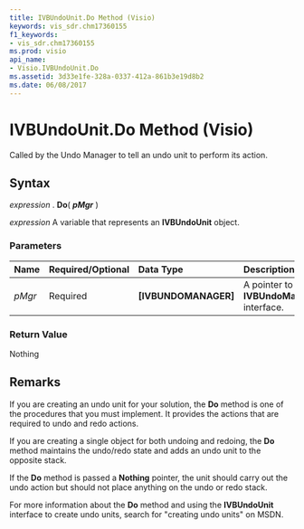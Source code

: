 ```yaml
---
title: IVBUndoUnit.Do Method (Visio)
keywords: vis_sdr.chm17360155
f1_keywords:
- vis_sdr.chm17360155
ms.prod: visio
api_name:
- Visio.IVBUndoUnit.Do
ms.assetid: 3d33e1fe-328a-0337-412a-861b3e19d8b2
ms.date: 06/08/2017
---
```



# IVBUndoUnit.Do Method (Visio)

Called by the Undo Manager to tell an undo unit to perform its action.


## Syntax

 _expression_ . **Do**( **_pMgr_** )

 _expression_ A variable that represents an **IVBUndoUnit** object.


### Parameters



|**Name**|**Required/Optional**|**Data Type**|**Description**|
|:-----|:-----|:-----|:-----|
| _pMgr_|Required| **[IVBUNDOMANAGER]**|A pointer to an **IVBUndoManager** interface.|

### Return Value

Nothing


## Remarks

If you are creating an undo unit for your solution, the **Do** method is one of the procedures that you must implement. It provides the actions that are required to undo and redo actions.

 If you are creating a single object for both undoing and redoing, the **Do** method maintains the undo/redo state and adds an undo unit to the opposite stack.

If the **Do** method is passed a **Nothing** pointer, the unit should carry out the undo action but should not place anything on the undo or redo stack.

For more information about the **Do** method and using the **IVBUndoUnit** interface to create undo units, search for "creating undo units" on MSDN.


